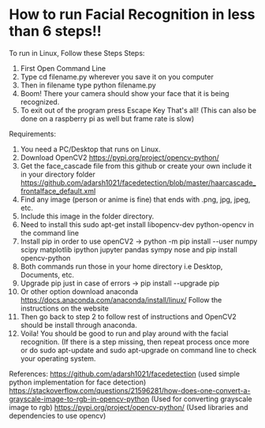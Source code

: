 # How to run Facial Recognition in less than 6 steps!!
   To run in Linux, Follow these Steps
Steps:
1. First Open Command Line
2. Type cd filename.py wherever you save it on you computer
3. Then in filename type python filename.py 
4. Boom! There your camera should show your face that it is being recognized.
5. To exit out of the program press Escape Key
That's all!
(This can also be done on a raspberry pi as well but frame rate is slow)

Requirements:
1. You need a PC/Desktop that runs on Linux. 
2. Download OpenCV2
https://pypi.org/project/opencv-python/
3. Get the face_cascade file from this github or create your own include it in your directory folder
https://github.com/adarsh1021/facedetection/blob/master/haarcascade_frontalface_default.xml
4. Find any image (person or anime is fine) that ends with .png, jpg, jpeg, etc.
5. Include this image in the folder directory.
6. Need to install this sudo apt-get install libopencv-dev python-opencv in the command line
7. Install pip in order to use openCV2 -> python -m pip install --user numpy scipy matplotlib ipython jupyter pandas sympy nose and pip install opencv-python
8. Both commands run those in your home directory i.e Desktop, Documents, etc.
9. Upgrade pip just in case of errors -> pip install --upgrade pip
10. Or other option download anaconda https://docs.anaconda.com/anaconda/install/linux/ Follow the instructions on the website
11. Then go back to step 2 to follow rest of instructions and OpenCV2 should be install through anaconda.
12. Voila! You should be good to run and play around with the facial recognition. (If there is a step missing, then repeat process once more or do sudo apt-update and sudo apt-upgrade on command line to check your operating system.

References: https://github.com/adarsh1021/facedetection (used simple python implementation for face detection)
                                                          https://stackoverflow.com/questions/21596281/how-does-one-convert-a-grayscale-image-to-rgb-in-opencv-python (Used for converting grayscale image to rgb)
https://pypi.org/project/opencv-python/ (Used libraries and dependencies to use opencv)
